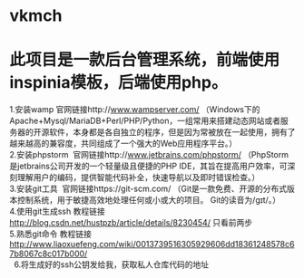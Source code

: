 # vkmch
# 此项目是一款后台管理系统，前端使用inspinia模板，后端使用php。
   1.安装wamp  官网链接http://www.wampserver.com/ （Windows下的Apache+Mysql/MariaDB+Perl/PHP/Python，一组常用来搭建动态网站或者服务器的开源软件，本身都是各自独立的程序，但是因为常被放在一起使用，拥有了越来越高的兼容度，共同组成了一个强大的Web应用程序平台。）<br>
   2.安装phpstorm  官网链接http://www.jetbrains.com/phpstorm/ （PhpStorm是jetbrains公司开发的一个轻量级且便捷的PHP IDE，其旨在提高用户效率，可深刻理解用户的编码，提供智能代码补全，快速导航以及即时错误检查。）<br>
   3.安装git工具  官网链接https://git-scm.com/ （Git是一款免费、开源的分布式版本控制系统，用于敏捷高效地处理任何或小或大的项目。 Git的读音为/gɪt/。）<br>
   4.使用git生成ssh 教程链接 http://blog.csdn.net/hustpzb/article/details/8230454/ 只看前两步<br>
   5.熟悉git命令 教程链接 http://www.liaoxuefeng.com/wiki/0013739516305929606dd18361248578c67b8067c8c017b000/ <br>
   6.将生成好的ssh公钥发给我，获取私人仓库代码的地址<br>
